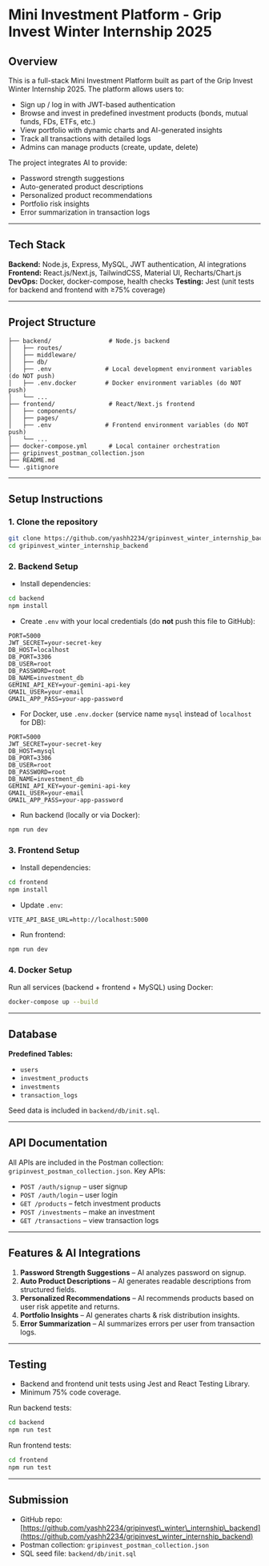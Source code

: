 # Mini Investment Platform - Grip Invest Winter Internship 2025

## Overview

This is a full-stack Mini Investment Platform built as part of the Grip Invest Winter Internship 2025.
The platform allows users to:

* Sign up / log in with JWT-based authentication
* Browse and invest in predefined investment products (bonds, mutual funds, FDs, ETFs, etc.)
* View portfolio with dynamic charts and AI-generated insights
* Track all transactions with detailed logs
* Admins can manage products (create, update, delete)

The project integrates AI to provide:

* Password strength suggestions
* Auto-generated product descriptions
* Personalized product recommendations
* Portfolio risk insights
* Error summarization in transaction logs

---

## Tech Stack

**Backend:** Node.js, Express, MySQL, JWT authentication, AI integrations
**Frontend:** React.js/Next.js, TailwindCSS, Material UI, Recharts/Chart.js
**DevOps:** Docker, docker-compose, health checks
**Testing:** Jest (unit tests for backend and frontend with ≥75% coverage)

---

## Project Structure

```
├── backend/                # Node.js backend
│   ├── routes/
│   ├── middleware/
│   ├── db/
│   ├── .env               # Local development environment variables (do NOT push)
│   ├── .env.docker        # Docker environment variables (do NOT push)
│   └── ...
├── frontend/               # React/Next.js frontend
│   ├── components/
│   ├── pages/
│   ├── .env               # Frontend environment variables (do NOT push)
│   └── ...
├── docker-compose.yml      # Local container orchestration
├── gripinvest_postman_collection.json
├── README.md
└── .gitignore
```

---

## Setup Instructions

### 1. Clone the repository

```bash
git clone https://github.com/yashh2234/gripinvest_winter_internship_backend.git
cd gripinvest_winter_internship_backend
```

### 2. Backend Setup

* Install dependencies:

```bash
cd backend
npm install
```

* Create `.env` with your local credentials (do **not** push this file to GitHub):

```
PORT=5000
JWT_SECRET=your-secret-key
DB_HOST=localhost
DB_PORT=3306
DB_USER=root
DB_PASSWORD=root
DB_NAME=investment_db
GEMINI_API_KEY=your-gemini-api-key
GMAIL_USER=your-email
GMAIL_APP_PASS=your-app-password
```

* For Docker, use `.env.docker` (service name `mysql` instead of `localhost` for DB):

```
PORT=5000
JWT_SECRET=your-secret-key
DB_HOST=mysql
DB_PORT=3306
DB_USER=root
DB_PASSWORD=root
DB_NAME=investment_db
GEMINI_API_KEY=your-gemini-api-key
GMAIL_USER=your-email
GMAIL_APP_PASS=your-app-password
```

* Run backend (locally or via Docker):

```bash
npm run dev
```

### 3. Frontend Setup

* Install dependencies:

```bash
cd frontend
npm install
```

* Update `.env`:

```
VITE_API_BASE_URL=http://localhost:5000
```

* Run frontend:

```bash
npm run dev
```

### 4. Docker Setup

Run all services (backend + frontend + MySQL) using Docker:

```bash
docker-compose up --build
```

---

## Database

**Predefined Tables:**

* `users`
* `investment_products`
* `investments`
* `transaction_logs`

Seed data is included in `backend/db/init.sql`.

---

## API Documentation

All APIs are included in the Postman collection: `gripinvest_postman_collection.json`.
Key APIs:

* `POST /auth/signup` – user signup
* `POST /auth/login` – user login
* `GET /products` – fetch investment products
* `POST /investments` – make an investment
* `GET /transactions` – view transaction logs

---

## Features & AI Integrations

1. **Password Strength Suggestions** – AI analyzes password on signup.
2. **Auto Product Descriptions** – AI generates readable descriptions from structured fields.
3. **Personalized Recommendations** – AI recommends products based on user risk appetite and returns.
4. **Portfolio Insights** – AI generates charts & risk distribution insights.
5. **Error Summarization** – AI summarizes errors per user from transaction logs.

---

## Testing

* Backend and frontend unit tests using Jest and React Testing Library.
* Minimum 75% code coverage.

Run backend tests:

```bash
cd backend
npm run test
```

Run frontend tests:

```bash
cd frontend
npm run test
```

---

## Submission

* GitHub repo: [https://github.com/yashh2234/gripinvest\_winter\_internship\_backend](https://github.com/yashh2234/gripinvest_winter_internship_backend)
* Postman collection: `gripinvest_postman_collection.json`
* SQL seed file: `backend/db/init.sql`
